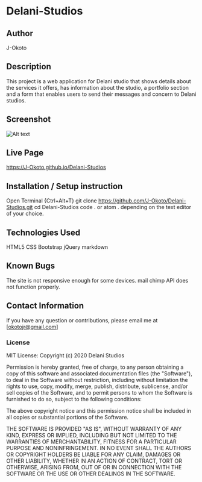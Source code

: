 # Delani-Studios

## Author

J-Okoto

## Description

This project is a web application for Delani studio that shows details about the services it offers, has information about the studio, a portfolio section and a form that enables users to send their messages and concern to Delani studios.

## Screenshot
![Alt text](relative/images/delani.png?raw=true "Title")


## Live Page

https://J-Okoto.github.io/Delani-Studios

## Installation / Setup instruction

Open Terminal {Ctrl+Alt+T}
git clone https://github.com/J-Okoto/Delani-Studios.git
cd Delani-Studios
code . or atom . depending on the text editor of your choice.

## Technologies Used

HTML5
CSS
Bootstrap
jQuery
markdown


## Known Bugs

The site is not responsive enough for some devices.
mail chimp API does not function properly.

## Contact Information

If you have any question or contributions, please email me at [okotojr@gmail.com]

### License

MIT License:
Copyright (c) 2020 Delani Studios

Permission is hereby granted, free of charge, to any person obtaining a copy
of this software and associated documentation files (the "Software"), to deal
in the Software without restriction, including without limitation the rights
to use, copy, modify, merge, publish, distribute, sublicense, and/or sell
copies of the Software, and to permit persons to whom the Software is
furnished to do so, subject to the following conditions:

The above copyright notice and this permission notice shall be included in all
copies or substantial portions of the Software.

THE SOFTWARE IS PROVIDED "AS IS", WITHOUT WARRANTY OF ANY KIND, EXPRESS OR
IMPLIED, INCLUDING BUT NOT LIMITED TO THE WARRANTIES OF MERCHANTABILITY,
FITNESS FOR A PARTICULAR PURPOSE AND NONINFRINGEMENT. IN NO EVENT SHALL THE
AUTHORS OR COPYRIGHT HOLDERS BE LIABLE FOR ANY CLAIM, DAMAGES OR OTHER
LIABILITY, WHETHER IN AN ACTION OF CONTRACT, TORT OR OTHERWISE, ARISING FROM,
OUT OF OR IN CONNECTION WITH THE SOFTWARE OR THE USE OR OTHER DEALINGS IN THE
SOFTWARE.
